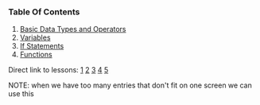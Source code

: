 ### Table Of Contents

1. [Basic Data Types and Operators](#basic-data-types)
1. [Variables](#variables)
1. [If Statements](#if)
1. [Functions](#functions)

Direct link to lessons: [1](#lesson1) [2](#lesson2) [3](#lesson3) [4](#lesson4) [5](#lesson5)

NOTE: when we have too many entries that don't fit on one screen we can use this <!-- .slide: style="font-size:80%" -->
